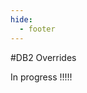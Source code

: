 ```yaml
---
hide:
  - footer
---
```


<script>
  document.title = "Overrides - DB2";
</script>
#DB2 Overrides 

In progress !!!!!
